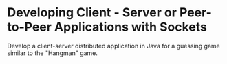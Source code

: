 # Developing Client - Server or Peer-to-Peer Applications with Sockets

Develop a client-server distributed application in Java for a guessing game similar to the "Hangman" game.
